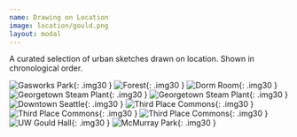 ```yaml
---
name: Drawing on Location
image: location/gould.png
layout: modal
---
```


A curated selection of urban sketches drawn on location. Shown in chronological order.  

![Gasworks Park](assets/images/location/gasworks.png){: .img30 }
![Forest](assets/images/location/forest.png){: .img30 }
![Dorm Room](assets/images/location/dorm_room.png){: .img30 }
![Georgetown Steam Plant](assets/images/location/georgetown1.png){: .img30 }
![Georgetown Steam Plant](assets/images/location/georgetown2.png){: .img30 }
![Downtown Seattle](assets/images/location/downtown1.png){: .img30 }
![Third Place Commons](assets/images/location/commons1.png){: .img30 }
![Third Place Commons](assets/images/location/commons2.png){: .img30 }
![Third Place Commons](assets/images/location/commons3.png){: .img30 }
![UW Gould Hall](assets/images/location/gould.png){: .img30 }
![McMurray Park](assets/images/location/park.png){: .img30 }
